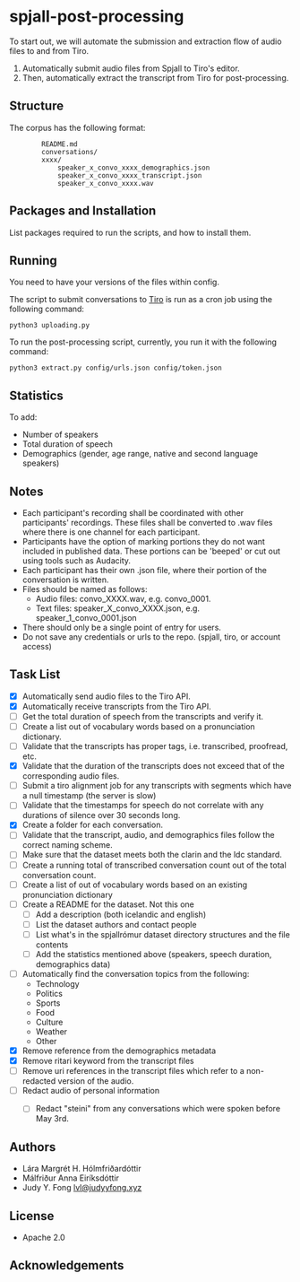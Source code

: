 # spjall-post-processing
To start out, we will automate the submission and extraction flow of audio files to and from Tiro.
1. Automatically submit audio files from Spjall to Tiro's editor.
2. Then, automatically extract the transcript from Tiro for post-processing.


## Structure

The corpus has the following format:
```
        README.md
        conversations/
        xxxx/
            speaker_x_convo_xxxx_demographics.json
            speaker_x_convo_xxxx_transcript.json
            speaker_x_convo_xxxx.wav
```

## Packages and Installation
List packages required to run the scripts, and how to install them.


## Running
You need to have your versions of the files within config.

The script to submit conversations to [Tiro](https://tal.tiro.is) is run as a
cron job using the following command:

```
python3 uploading.py
```

To run the post-processing script, currently, you run it with the following
command:
```
python3 extract.py config/urls.json config/token.json
```


## Statistics
To add:
- Number of speakers
- Total duration of speech
- Demographics (gender, age range, native and second language speakers)


## Notes
- Each participant's recording shall be coordinated with other participants' recordings. These files shall be converted to .wav files where there is one channel for each participant.
- Participants have the option of marking portions they do not want included in published data. These portions can be 'beeped' or cut out using tools such as Audacity.
- Each participant has their own .json file, where their portion of the conversation is written.
- Files should be named as follows:
  - Audio files: convo_XXXX.wav, e.g. convo_0001.
  - Text files: speaker_X_convo_XXXX.json, e.g. speaker_1_convo_0001.json
- There should only be a single point of entry for users.
- Do not save any credentials or urls to the repo. (spjall, tiro, or account access)


## Task List
- [x] Automatically send audio files to the Tiro API.
- [x] Automatically receive transcripts from the Tiro API.
- [ ] Get the total duration of speech from the transcripts and verify it.
- [ ] Create a list out of vocabulary words based on a pronunciation dictionary.
- [ ] Validate that the transcripts has proper tags, i.e. transcribed, proofread, etc.
- [x] Validate that the duration of the transcripts does not exceed that of the corresponding audio files.
- [ ] Submit a tiro alignment job for any transcripts with segments which have a null timestamp (the server is slow)
- [ ] Validate that the timestamps for speech do not correlate with any durations of silence over 30 seconds long.
- [x] Create a folder for each conversation.
- [ ] Validate that the transcript, audio, and demographics files follow the correct naming scheme.
- [ ] Make sure that the dataset meets both the clarin and the ldc standard.
- [ ] Create a running total of transcribed conversation count out of the total conversation count.
- [ ] Create a list of out of vocabulary words based on an existing pronunciation dictionary
- [ ] Create a README for the dataset. Not this one
  - [ ] Add a description (both icelandic and english)
  - [ ] List the dataset authors and contact people
  - [ ] List what's in the spjallrómur dataset directory structures and the file contents
  - [ ] Add the statistics mentioned above (speakers, speech duration, demographics data)
- [ ] Automatically find the conversation topics from the following:
  - Technology
  - Politics
  - Sports
  - Food
  - Culture
  - Weather
  - Other
- [x] Remove reference from the demographics metadata
- [x] Remove ritari keyword from the transcript files
- [ ] Remove uri references in the transcript files which refer to a non-redacted version of the audio.
- [ ] Redact audio of personal information
  - [ ] Redact "steini" from any conversations which were spoken before May 3rd.



## Authors
- Lára Margrét H. Hólmfriðardóttir
- Málfriður Anna Eiríksdóttir
- Judy Y. Fong lvl@judyyfong.xyz


## License
- Apache 2.0

## Acknowledgements
